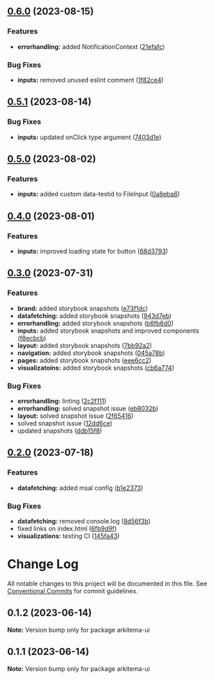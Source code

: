 ## [0.6.0](https://github.com/Arkitema/arkitema-ui/compare/v0.5.1...v0.6.0) (2023-08-15)


### Features

* **errorhandling:** added NotificationContext ([21efafc](https://github.com/Arkitema/arkitema-ui/commit/21efafc1abcdc12a9c28619f69dd4d97fe11268b))


### Bug Fixes

* **inputs:** removed unused eslint comment ([1f82ce4](https://github.com/Arkitema/arkitema-ui/commit/1f82ce447fbd41b341612318c891fa02d568146a))

## [0.5.1](https://github.com/Arkitema/arkitema-ui/compare/v0.5.0...v0.5.1) (2023-08-14)


### Bug Fixes

* **inputs:** updated onClick type argument ([7403d1e](https://github.com/Arkitema/arkitema-ui/commit/7403d1e313267b718c2ee86dd8ee2ed762403e77))

## [0.5.0](https://github.com/Arkitema/arkitema-ui/compare/v0.4.0...v0.5.0) (2023-08-02)


### Features

* **inputs:** added custom data-testid to FileInput ([0a8eba6](https://github.com/Arkitema/arkitema-ui/commit/0a8eba6791b2510548ff00acf0c55e0244bfcb17))

## [0.4.0](https://github.com/Arkitema/arkitema-ui/compare/v0.3.0...v0.4.0) (2023-08-01)


### Features

* **inputs:** improved loading state for button ([68d3793](https://github.com/Arkitema/arkitema-ui/commit/68d379324111157bb41261742b339ab8d8cfdbfc))

## [0.3.0](https://github.com/Arkitema/arkitema-ui/compare/v0.2.0...v0.3.0) (2023-07-31)


### Features

* **brand:** added storybook snapshots ([e73f1dc](https://github.com/Arkitema/arkitema-ui/commit/e73f1dc7e63c12bb330b9315b1f823af5d2593d8))
* **datafetching:** added storybook snapshots ([943d7eb](https://github.com/Arkitema/arkitema-ui/commit/943d7ebd7e923326d01f3d60019426da2ff4dcd5))
* **errorhandling:** added storybook snapshots ([b6fb6d0](https://github.com/Arkitema/arkitema-ui/commit/b6fb6d0eaa6dca9984c7d144aeabd53c6128f21f))
* **inputs:** added storybook snapshots and improved components ([f8ecbcb](https://github.com/Arkitema/arkitema-ui/commit/f8ecbcb1ddd7330f4c938f0dbc62ebb055c73b43))
* **layout:** added storybook snapshots ([7bb92a2](https://github.com/Arkitema/arkitema-ui/commit/7bb92a2e33d91caa97bc754c591677165e23d705))
* **navigation:** added storybook snapshots ([045a78b](https://github.com/Arkitema/arkitema-ui/commit/045a78bd33e263d14cbbaf48e44154fe237a3a92))
* **pages:** added storybook snapshots ([eee6cc2](https://github.com/Arkitema/arkitema-ui/commit/eee6cc240e35dc2dc803e9b5c1ee1bc95012c68d))
* **visualizatoins:** added storybook snapshots ([cb6a774](https://github.com/Arkitema/arkitema-ui/commit/cb6a7746ae0ef43685cfb21a2ce1aed4b1bd9498))


### Bug Fixes

* **errorhandling:** linting ([2c2f111](https://github.com/Arkitema/arkitema-ui/commit/2c2f1112fc5f9fd798e0fb67b716d726b870ea4c))
* **errorhandling:** solved snapshot issue ([eb8032b](https://github.com/Arkitema/arkitema-ui/commit/eb8032b47447e1f077fb64debb715484b0327e2a))
* **layout:** solved snapshot issue ([2f65416](https://github.com/Arkitema/arkitema-ui/commit/2f65416e72bfa04e6c6240f172691b87f3e6752e))
* solved snapshot issue ([12dd6ce](https://github.com/Arkitema/arkitema-ui/commit/12dd6ce2b99702ec3c97916c3a63e9377c795b4c))
* updated snapshots ([ddb15f8](https://github.com/Arkitema/arkitema-ui/commit/ddb15f8cdcfc4e6a69230fe3dc907e8c7e06a5d5))

## [0.2.0](https://github.com/Arkitema/arkitema-ui/compare/v0.1.3...v0.2.0) (2023-07-18)


### Features

* **datafetching:** added msal config ([b1e2373](https://github.com/Arkitema/arkitema-ui/commit/b1e23733df15f2809dc3dfe3e8ce95f69a3d90cf))


### Bug Fixes

* **datafetching:** removed console.log ([8d56f3b](https://github.com/Arkitema/arkitema-ui/commit/8d56f3b58b95bab709124f4fa7013fbf10852b81))
* fixed links on index.html ([6fb9d9f](https://github.com/Arkitema/arkitema-ui/commit/6fb9d9f38026ea2e9ad94b545ecec6a0709f9e89))
* **visualizations:** testing CI ([145fa43](https://github.com/Arkitema/arkitema-ui/commit/145fa43be6f3464d7111395f8337f2363ac908b1))

# Change Log

All notable changes to this project will be documented in this file.
See [Conventional Commits](https://conventionalcommits.org) for commit guidelines.

## 0.1.2 (2023-06-14)

**Note:** Version bump only for package arkitema-ui

## 0.1.1 (2023-06-14)

**Note:** Version bump only for package arkitema-ui
